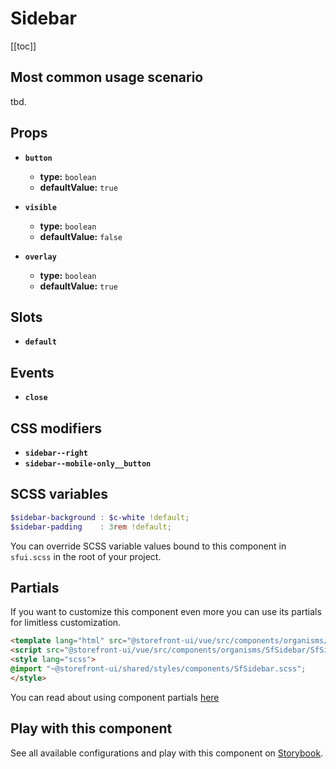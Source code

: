 # Sidebar

<!-- No Component description -->


[[toc]]


## Most common usage scenario

tbd.


## Props

- **`button`**
  - **type:** `boolean`
  - **defaultValue:** `true`

- **`visible`**
  - **type:** `boolean`
  - **defaultValue:** `false`

- **`overlay`**
  - **type:** `boolean`
  - **defaultValue:** `true`


## Slots

- **`default`**


## Events

- **`close`**


## CSS modifiers

- **`sidebar--right`**
- **`sidebar--mobile-only__button`**


## SCSS variables

```scss
$sidebar-background : $c-white !default;
$sidebar-padding    : 3rem !default;
```

You can override SCSS variable values bound to this component in `sfui.scss` in the root of your project.


## Partials

If you want to customize this component even more you can use its partials for limitless customization.

```html
<template lang="html" src="@storefront-ui/vue/src/components/organisms/SfSidebar/SfSidebar.html"></template>
<script src="@storefront-ui/vue/src/components/organisms/SfSidebar/SfSidebar.js"></script>
<style lang="scss">
@import "~@storefront-ui/shared/styles/components/SfSidebar.scss";
</style>
```

You can read about using component partials [here](docs.storefrontui.io/customization)


## Play with this component

See all available configurations and play with this component on <a href="https://storybook.storefrontui.io/?path=/story/">Storybook</a>.
